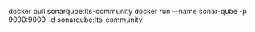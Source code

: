docker pull sonarqube:lts-community 
docker run --name sonar-qube -p 9000:9000 -d sonarqube:lts-community